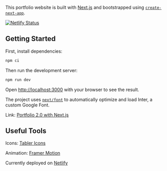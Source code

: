 This portfolio website is built with [Next.js](https://nextjs.org/) and bootstrapped using [`create-next-app`](https://github.com/vercel/next.js/tree/canary/packages/create-next-app).

[![Netlify Status](https://api.netlify.com/api/v1/badges/81367cf5-9105-4682-9516-60436ae7c5f3/deploy-status)](https://app.netlify.com/sites/colenocks/deploys)

## Getting Started

First, install dependencies:

```bash
npm ci
```

Then run the development server:

```bash
npm run dev
```

Open [http://localhost:3000](http://localhost:3000) with your browser to see the result.

The project uses [`next/font`](https://nextjs.org/docs/basic-features/font-optimization) to automatically optimize and load Inter, a custom Google Font.

Link: [Portfolio 2.0 with Next.js](https://www.colenocks.com)

## Useful Tools

Icons: [Tabler Icons](https://tabler.io/icons)

Animation: [Framer Motion](https://www.framer.com/motion/)

Currently deployed on [Netlify](https://www.netlify.com/)
